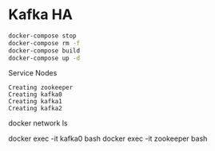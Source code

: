 
# Kafka HA

```bash
docker-compose stop
docker-compose rm -f
docker-compose build
docker-compose up -d
```
Service Nodes
```
Creating zookeeper
Creating kafka0
Creating kafka1
Creating kafka2
```

docker network ls

docker exec -it kafka0 bash
docker exec -it zookeeper bash

